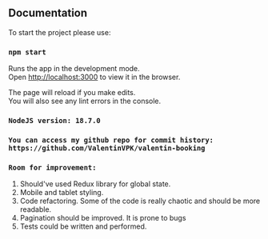 
## Documentation

To start the project please use:

### `npm start`

Runs the app in the development mode.\
Open [http://localhost:3000](http://localhost:3000) to view it in the browser.

The page will reload if you make edits.\
You will also see any lint errors in the console.

### `NodeJS version: 18.7.0`

### `You can access my github repo for commit history: https://github.com/ValentinVPK/valentin-booking`

### `Room for improvement:`

1. Should've used Redux library for global state.
2. Mobile and tablet styling.
3. Code refactoring. Some of the code is really chaotic and should be more readable.
4. Pagination should be improved. It is prone to bugs
5. Tests could be written and performed.